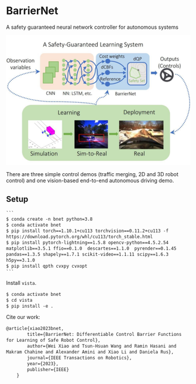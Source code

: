 # BarrierNet

A safety guaranteed neural network controller for autonomous systems 

![pipeline](imgs/BarrierNet_model.jpg) 

There are three simple control demos (traffic merging, 2D and 3D robot control) and one vision-based end-to-end autonomous driving demo.

## Setup

    ```
    $ conda create -n bnet python=3.8
    $ conda activate bnet
    $ pip install torch==1.10.1+cu113 torchvision==0.11.2+cu113 -f https://download.pytorch.org/whl/cu113/torch_stable.html
    $ pip install pytorch-lightning==1.5.8 opencv-python==4.5.2.54 matplotlib==3.5.1 ffio==0.1.0  descartes==1.1.0  pyrender==0.1.45  pandas==1.3.5 shapely==1.7.1 scikit-video==1.1.11 scipy==1.6.3 h5py==3.1.0
    $ pip install qpth cvxpy cvxopt
    ```
Install `vista`.
```
$ conda activate bnet
$ cd vista
$ pip install -e .
```

Cite our work:
```
@article{xiao2023bnet,
        title={BarrierNet: Differentiable Control Barrier Functions for Learning of Safe Robot Control},
        author={Wei Xiao and Tsun-Hsuan Wang and Ramin Hasani and Makram Chahine and Alexander Amini and Xiao Li and Daniela Rus},
        journal={IEEE Transactions on Robotics},
        year={2023},
        publisher={IEEE}
    }
```

